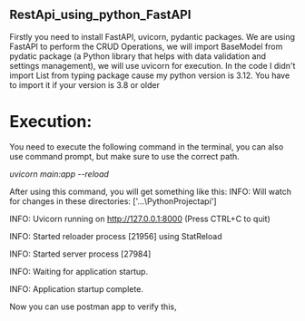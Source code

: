 ## RestApi_using_python_FastAPI

Firstly you need to install FastAPI, uvicorn, pydantic packages.
We are using FastAPI to perform the CRUD Operations, we will import BaseModel from pydatic package (a Python library that helps with data validation and settings management), we will use uvicorn for execution.
In the code I didn't import List from typing package cause my python version is 3.12. You have to import it if your version is  3.8 or older

# Execution:
You need to execute the following command in the terminal, you can also use command prompt, but make sure to use the correct path.

*uvicorn main:app --reload*

After using this command, you will get something like this:
INFO:     Will watch for changes in these directories: ['...\\PythonProjectapi']

INFO:     Uvicorn running on http://127.0.0.1:8000 (Press CTRL+C to quit)

INFO:     Started reloader process [21956] using StatReload

INFO:     Started server process [27984]

INFO:     Waiting for application startup.

INFO:     Application startup complete.

Now you can use postman app to verify this,
